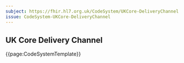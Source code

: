 ```yaml
---
subject: https://fhir.hl7.org.uk/CodeSystem/UKCore-DeliveryChannel
issue: CodeSystem-UKCore-DeliveryChannel
---
```

## UK Core Delivery Channel

{{page:CodeSystemTemplate}}
